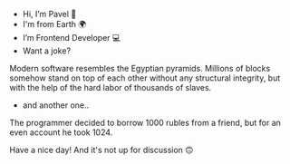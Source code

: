 - Hi, I’m Pavel 👋
- I'm from Earth 🌍
- I’m Frontend Developer 💻
- Want a joke? 

Modern software resembles the Egyptian pyramids. 
Millions of blocks somehow stand on top of each other without any structural integrity, but with the help of the hard labor of thousands of slaves.

- and another one..

The programmer decided to borrow 1000 rubles from a friend, but for an even account he took 1024.

Have a nice day! And it's not up for discussion 🙃
